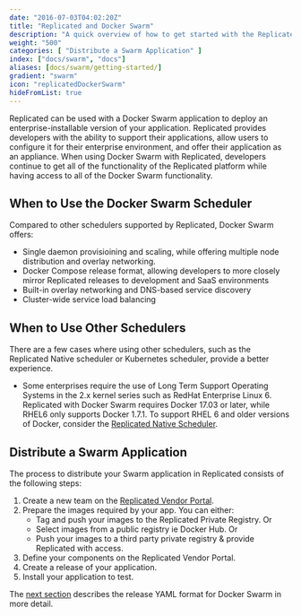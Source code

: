 ```yaml
---
date: "2016-07-03T04:02:20Z"
title: "Replicated and Docker Swarm"
description: "A quick overview of how to get started with the Replicated Docker Swarm scheduler."
weight: "500"
categories: [ "Distribute a Swarm Application" ]
index: ["docs/swarm", "docs"]
aliases: [docs/swarm/getting-started/]
gradient: "swarm"
icon: "replicatedDockerSwarm"
hideFromList: true
---
```


Replicated can be used with a Docker Swarm application to deploy an enterprise-installable version of your application. Replicated provides developers with the ability to support their applications, allow users to configure it for their enterprise environment, and offer their application as an appliance. When using Docker Swarm with Replicated, developers continue to get all of the functionality of the Replicated platform while having access to all of the Docker Swarm functionality.

## When to Use the Docker Swarm Scheduler

Compared to other schedulers supported by Replicated, Docker Swarm offers:

* Single daemon provisioining and scaling, while offering multiple node distribution and overlay networking.
* Docker Compose release format, allowing developers to more closely mirror Replicated releases to development and SaaS environments
* Built-in overlay networking and DNS-based service discovery
* Cluster-wide service load balancing

## When to Use Other Schedulers

There are a few cases where using other schedulers, such as the Replicated Native scheduler or Kubernetes scheduler, provide a better experience.

* Some enterprises require the use of Long Term Support Operating Systems in the 2.x kernel series such as RedHat Enterprise Linux 6. Replicated with Docker Swarm requires Docker 17.03 or later, while RHEL6 only supports Docker 1.7.1. To support RHEL 6 and older versions of Docker, consider the [Replicated Native Scheduler](/docs/native/getting-started).

## Distribute a Swarm Application

The process to distribute your Swarm application in Replicated consists of the following steps:

1. Create a new team on the [Replicated Vendor Portal](https://vendor.replicated.com/signup).
1. Prepare the images required by your app. You can either:
   * Tag and push your images to the Replicated Private Registry. Or
   * Select images from a public registry ie Docker Hub. Or
   * Push your images to a third party private registry & provide Replicated with access.
1. Define your components on the Replicated Vendor Portal.
1. Create a release of your application.
1. Install your application to test.

The [next section](/docs/swarm/packaging-an-application/) describes the release YAML format for Docker Swarm in more detail.
